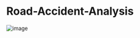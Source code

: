 # Road-Accident-Analysis
![image](https://github.com/Rituraj-bgt/Road-Accident-Analysis/assets/123238455/94d47cd6-2099-464a-9e8e-62f3a83239b8)

